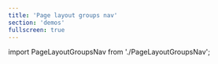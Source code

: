```yaml
---
title: 'Page layout groups nav'
section: 'demos'
fullscreen: true
---
```


import PageLayoutGroupsNav from './PageLayoutGroupsNav';

<PageLayoutGroupsNav />
